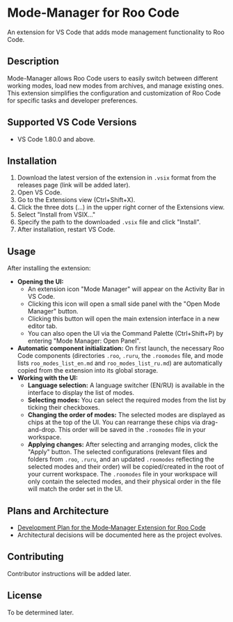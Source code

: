 # Mode‑Manager for Roo Code

An extension for VS Code that adds mode management functionality to Roo Code.

## Description

Mode-Manager allows Roo Code users to easily switch between different working modes, load new modes from archives, and manage existing ones. This extension simplifies the configuration and customization of Roo Code for specific tasks and developer preferences.

## Supported VS Code Versions

*   VS Code 1.80.0 and above.

## Installation

1.  Download the latest version of the extension in `.vsix` format from the releases page (link will be added later).
2.  Open VS Code.
3.  Go to the Extensions view (Ctrl+Shift+X).
4.  Click the three dots (...) in the upper right corner of the Extensions view.
5.  Select "Install from VSIX..."
6.  Specify the path to the downloaded `.vsix` file and click "Install".
7.  After installation, restart VS Code.

## Usage

After installing the extension:

*   **Opening the UI:**
    *   An extension icon "Mode Manager" will appear on the Activity Bar in VS Code.
    *   Clicking this icon will open a small side panel with the "Open Mode Manager" button.
    *   Clicking this button will open the main extension interface in a new editor tab.
    *   You can also open the UI via the Command Palette (Ctrl+Shift+P) by entering "Mode Manager: Open Panel".
*   **Automatic component initialization:** On first launch, the necessary Roo Code components (directories `.roo`, `.ruru`, the `.roomodes` file, and mode lists `roo_modes_list_en.md` and `roo_modes_list_ru.md`) are automatically copied from the extension into its global storage.
*   **Working with the UI:**
    *   **Language selection:** A language switcher (EN/RU) is available in the interface to display the list of modes.
    *   **Selecting modes:** You can select the required modes from the list by ticking their checkboxes.
    *   **Changing the order of modes:** The selected modes are displayed as chips at the top of the UI. You can rearrange these chips via drag-and-drop. This order will be saved in the `.roomodes` file in your workspace.
    *   **Applying changes:** After selecting and arranging modes, click the "Apply" button. The selected configurations (relevant files and folders from `.roo`, `.ruru`, and an updated `.roomodes` reflecting the selected modes and their order) will be copied/created in the root of your current workspace. The `.roomodes` file in your workspace will only contain the selected modes, and their physical order in the file will match the order set in the UI.

## Plans and Architecture

*   [Development Plan for the Mode‑Manager Extension for Roo Code](d:/004_ROO/Arhive/План%20разработки%20расширения%20Mode‑Manager%20для%20Roo%20Code.md)
*   Architectural decisions will be documented here as the project evolves.

## Contributing

Contributor instructions will be added later.

## License

To be determined later.